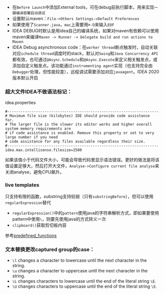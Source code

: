 - 在`Before Launch`中添加External tools，可在debug前执行脚本，用来实现`一键编译部署启动调试`
- 设置默认maven：`File->Others Settings->Default Preferences`
- 如果使用了`Scanner.java`，`mac`上需要用`⌘-D`来输入`EOF`
- IDEA DEBUG时默认是用idea自己的编译系统，如果对maven有依赖可以使用maven来编译`Maven -> Runner -> Delegate build and run actions to Maven`
- IDEA Debug asynchronous code：在`worker thread`断点触发时，自动关联对应`schedule thread`调度时的stack，默认对`Swing`和`Java Concurrency API`都有效，也可通过`@Async.Schedule`和`@Async.Execute`来定义相关触发点，或添加自定义触发点。该功能通过`instrumenting agent`实现（也支持完全由`Debugger`处理，但性能较差），远程调试需要添加对应`javaagent`。IDEA 2020版本默认开启


### 超大文件IDEA不做语法标记：
idea.properties
```
#---------------------------------------------------------------------
# Maximum file size (kilobytes) IDE should provide code assistance for.
# The larger file is the slower its editor works and higher overall system memory requirements are
# if code assistance is enabled. Remove this property or set to very large number if you need
# code assistance for any files available regardless their size.
#---------------------------------------------------------------------
idea.max.intellisense.filesize=2500
```

如果该值小于代码文件大小，可能会导致代码里显示语法错误。更好的做法是将该值设置足够大，然后打开大文件，`Analyse->Configure current file analyse`来关闭analyse，避免CPU飙升。

### live templates
只支持有限的函数，substring支持较弱（只有`substringBefore`），但可以使用`regularExpression`替代

- `regularExpression()`中的`pattern`使用java的字符串解析方式，即如果要使用pattern中使用`\`，则要先使用java的方式转义一次
- `clipboard()`获取剪切板内容

参考[predefined_functions](https://www.jetbrains.com/help/idea/2018.3/edit-template-variables-dialog.html#predefined_functions)

### 文本替换更改captured group的case：
- `\l` changes a character to lowercase until the next character in the string.
- `\u` changes a character to uppercase until the next character in the string.
- `\L` changes characters to lowercase until the end of the literal string `\E`.
- `\U` changes characters to uppercase until the end of the literal string `\E`.


